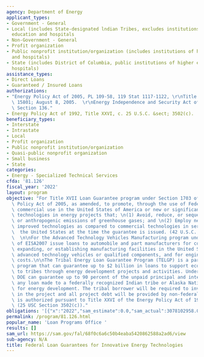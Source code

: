 ```yaml
---
agency: Department of Energy
applicant_types:
- Government - General
- Local (includes State-designated lndian Tribes, excludes institutions of higher
  education and hospitals
- Non-Government - General
- Profit organization
- Public nonprofit institution/organization (includes institutions of higher education
  and hospitals)
- State (includes District of Columbia, public institutions of higher education and
  hospitals)
assistance_types:
- Direct Loans
- Guaranteed / Insured Loans
authorizations:
- "Energy Policy Act of 2005, PL 109-58, 119 Stat 1117-1122, \r\nTitle XVII, 42 USC\
  \ 15801; August 8, 2005.  \r\nEnergy Independence and Security Act of 2007, PL 110-140,\
  \ Section 136."
- Energy Policy Act of 1992, Title XXVI, c. 25 U.S.C. &sect; 3502(c).
beneficiary_types:
- Interstate
- Intrastate
- Local
- Profit organization
- Public nonprofit institution/organization
- Quasi-public nonprofit organization
- Small business
- State
categories:
- Energy - Specialized Technical Services
cfda: '81.126'
fiscal_year: '2022'
layout: program
objective: "For Title XVII Loan Guarantee program under Section 1703 of the Energy\
  \ Policy Act of 2005, as amended, to promote, through the use of Federal loan guarantees,\
  \ commercial use in the United States of America or new or significantly improved\
  \ technologies in energy projects that; \n(1) Avoid, reduce, or sequester air pollutants\
  \ or anthropogenic emissions of greenhouse gases; and \n(2) Employ new or significantly\
  \ improved technologies as compared to commercial technologies in service in   \
  \  the United States at the time the guarantee is issued. (42 U.S.C. 16513(a)).\
  \  \n\nFor the Advanced Technology Vehicles Manufacturing program under Sec 136\
  \ of EISA2007 issue loans to automobile and part manufacturers for cost of re-equipping,\
  \ expanding, or establishing manufacturing facilities in the United States to produce\
  \ advanced technology vehicles or qualified components, and for engineering integration\
  \ costs.\n\nThe Tribal Energy Loan Guarantee Program (TELGP) is a partial loan guarantee\
  \ program that can guarantee up to $2 billion in loans to support economic opportunities\
  \ to tribes through energy development projects and activities. Under this solicitation,\
  \ DOE can guarantee up to 90 percent of the unpaid principal and interest due on\
  \ any loan made to a federally recognized Indian tribe or Alaska Native Corporation\
  \ for energy development. The tribal borrower will be required to invest equity\
  \ in the project and all project debt will be provided by non-federal lenders. TELGP\
  \ is authorized pursuant to Title XXVI of the Energy Policy Act of 1992, as amended,\
  \ (25 USC Section 3502(c))."
obligations: '[{"x":"2022","sam_estimate":0.0,"sam_actual":3078102958.0,"usa_spending_actual":0.0},{"x":"2023","sam_estimate":17186367393.0,"sam_actual":0.0,"usa_spending_actual":0.0},{"x":"2024","sam_estimate":46668000000.0,"sam_actual":0.0,"usa_spending_actual":0.0}]'
permalink: /program/81.126.html
popular_name: 'Loan Programs Office '
results: []
sam_url: https://sam.gov/fal/68f0c6a6c50b4eaba5420862588a2ad6/view
sub-agency: N/A
title: Federal Loan Guarantees for Innovative Energy Technologies
---
```

